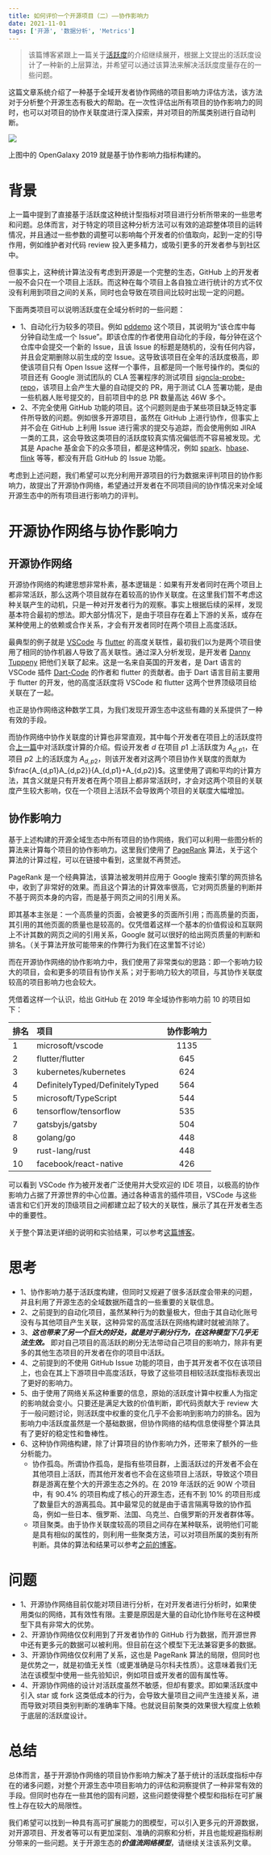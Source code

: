 ```yaml
---
title: 如何评价一个开源项目（二）——协作影响力
date: 2021-11-01
tags: ['开源', '数据分析', 'Metrics']
---
```


> 该篇博客紧跟上一篇关于[活跃度](/how_to_measure_open_source_1)的介绍继续展开，根据上文提出的活跃度设计了一种新的上层算法，并希望可以通过该算法来解决活跃度度量存在的一些问题。

这篇文章系统介绍了一种基于全域开发者协作网络的项目影响力评估方法，该方法对于分析整个开源生态有极大的帮助。在一次性评估出所有项目的协作影响力的同时，也可以对项目的协作关联度进行深入探索，并对项目的所属类别进行自动判断。

![](/images/open_galaxy_2019.png)

上图中的 OpenGalaxy 2019 就是基于协作影响力指标构建的。

# 背景

上一篇中提到了直接基于活跃度这种统计型指标对项目进行分析所带来的一些思考和问题。总体而言，对于特定的项目这种分析方法可以有效的追踪整体项目的运转情况，并且通过一些参数的调整可以影响每个开发者的价值取向，起到一定的引导作用，例如维护者对代码 review 投入更多精力，或吸引更多的开发者参与到社区中。

但事实上，这种统计算法没有考虑到开源是一个完整的生态，GitHub 上的开发者一般不会只在一个项目上活跃。而这种在每个项目上各自独立进行统计的方式不仅没有利用到项目之间的关系，同时也会导致在项目间比较时出现一定的问题。

下面两类项目可以说明活跃度在全域分析时的一些问题：

- 1、自动化行为较多的项目。例如 [pddemo](https://github.com/pddemo/demo) 这个项目，其说明为“该仓库中每分钟自动生成一个 Issue”。即该仓库的作者使用自动化的手段，每分钟在这个仓库中会提交一个新的 Issue，且该 Issue 的标题是随机的，没有任何内容，并且会定期删除以前生成的空 Issue。这导致该项目在全年的活跃度极高，即使该项目只有 Open Issue 这样一个事件，且都是同一个账号操作的。类似的项目还有 Google 测试团队的 CLA 签署程序的测试项目 [signcla-probe-repo](https://github.com/google-test/signcla-probe-repo)，该项目上会产生大量的自动提交的 PR，用于测试 CLA 签署功能，是由一些机器人账号提交的，目前项目中的总 PR 数量高达 46W 多个。
- 2、不完全使用 GitHub 功能的项目。这个问题则是由于某些项目缺乏特定事件所导致的问题。例如很多开源项目，虽然在 GitHub 上进行协作，但事实上并不会在 GitHub 上利用 Issue 进行需求的提交与追踪，而会使用例如 JIRA 一类的工具，这会导致这类项目的活跃度较真实情况偏低而不容易被发现。尤其是 Apache 基金会下的众多项目，都是这种情况，例如 [spark](https://github.com/apache/spark)、[hbase](https://github.com/apache/hbase)、[flink](https://github.com/apache/flink) 等等，都没有开启 GitHub 的 Issue 功能。

考虑到上述问题，我们希望可以充分利用开源项目的行为数据来评判项目的协作影响力，故提出了开源协作网络，希望通过开发者在不同项目间的协作情况来对全域开源生态中的所有项目进行影响力的评判。

# 开源协作网络与协作影响力

## 开源协作网络

开源协作网络的构建思想非常朴素，基本逻辑是：如果有开发者同时在两个项目上都非常活跃，那么这两个项目就存在着较高的协作关联度。在这里我们暂不考虑这种关联产生的动机，只是一种对开发者行为的观察。事实上根据后续的采样，发现基本符合最初的想法。即大部分情况下，是由于项目存在着上下游的关系，或存在某种使用上的依赖或合作关系，才会有开发者同时在两个项目上高度活跃。

最典型的例子就是 [VSCode](https://github.com/microsoft/vscode) 与 [flutter](https://github.com/flutter/flutter) 的高度关联性，最初我们以为是两个项目使用了相同的协作机器人导致了高关联性。通过深入分析发现，是开发者 [Danny Tuppeny](https://github.com/DanTup) 把他们关联了起来。这是一名来自英国的开发者，是 Dart 语言的 VSCode 插件 [Dart-Code](https://github.com/Dart-Code/Dart-Code) 的作者和 flutter 的贡献者。由于 Dart 语言目前主要用于 flutter 的开发，他的高度活跃度将 VSCode 和 flutter 这两个世界顶级项目给关联在了一起。

也正是协作网络这种数学工具，为我们发现开源生态中这些有趣的关系提供了一种有效的手段。

而协作网络中协作关联度的计算也非常直观，其中每个开发者在项目上的活跃度符合[上一篇](/how_to_measure_open_source_1)中对活跃度计算的介绍。假设开发者 $d$ 在项目 $p1$ 上活跃度为 $A_{d,p1}$，在项目 $p2$ 上的活跃度为 $A_{d,p2}$，则该开发者对这两个项目协作关联度的贡献为 $\frac{A_{d,p1}A_{d,p2}}{A_{d,p1}+A_{d,p2}}$。这里使用了调和平均的计算方法，其含义就是只有开发者在两个项目上都非常活跃时，才会对这两个项目的关联度产生较大影响，仅在一个项目上活跃不会导致两个项目的关联度大幅增加。

## 协作影响力

基于上述构建的开源全域生态中所有项目的协作网络，我们可以利用一些图分析的算法来计算每个项目的协作影响力。这里我们使用了 [PageRank](https://baike.baidu.com/item/google%20pagerank/2465380?) 算法，关于这个算法的计算过程，可以在链接中看到，这里就不再赘述。

PageRank 是一个经典算法，该算法被发明并应用于 Google 搜索引擎的网页排名中，收到了非常好的效果。而且这个算法的计算效率很高，它对网页质量的判断并不基于网页本身的内容，而是基于网页之间的引用关系。

即其基本主张是：一个高质量的页面，会被更多的页面所引用；而高质量的页面，其引用的其他页面的质量也是较高的。仅凭借着这样一个基本的价值假设和互联网上不计其数的网页之间的引用关系，Google 就可以很好的给出网页质量的判断和排名。（关于算法开放可能带来的作弊行为我们在这里暂不讨论）

而在开源协作网络的协作影响力中，我们使用了非常类似的思路：即一个影响力较大的项目，会和更多的项目有协作关系；对于影响力较大的项目，与其协作关联度较高的项目影响力也会较大。

凭借着这样一个认识，给出 GitHub 在 2019 年全域协作影响力前 10 的项目如下：

|排名|项目|协作影响力|
|:--|:--|:--:|
|1|microsoft/vscode|1135|
|2|flutter/flutter|645|
|3|kubernetes/kubernetes|624|
|4|DefinitelyTyped/DefinitelyTyped|564|
|5|microsoft/TypeScript|544|
|6|tensorflow/tensorflow|535|
|7|gatsbyjs/gatsby|504|
|8|golang/go|448|
|9|rust-lang/rust|448|
|10|facebook/react-native|426|

可以看到 VSCode 作为被开发者广泛使用并大受欢迎的 IDE 项目，以极高的协作影响力占据了开源世界的中心位置。通过各种语言的插件项目，VSCode 与这些语言和它们开发的顶级项目之间都建立起了较大的关联性，展示了其在开发者生态中的重要性。

关于整个算法更详细的说明和实验结果，可以参考[这篇博客](http://blog.frankzhao.cn/github_activity_with_wpr/)。

# 思考

- 1、协作影响力基于活跃度构建，但同时又规避了很多活跃度会带来的问题，并且利用了开源生态的全域数据所蕴含的一些重要的关联信息。
- 2、之前提到的自动化项目，虽然某种行为的数量极大，但由于其自动化账号没有与其他项目产生关联，这种异常的高度活跃在网络构建时就被消除了。
- 3、***这也带来了另一个巨大的好处，就是对于刷分行为，在这种模型下几乎无法生效。*** 即对自己项目的高活跃的刷分无法带动自己项目的影响力，除非有更多的其他生态项目的开发者在你的项目中活跃。
- 4、之前提到的不使用 GitHub Issue 功能的项目，由于其开发者不仅在该项目上，也会在其上下游项目中高度活跃，导致了这些项目相较活跃度指标表现出了更好的影响力。
- 5、由于使用了网络关系这种重要的信息，原始的活跃度计算中权重人为指定的影响就会变小。只要还是满足大致的价值判断，即代码贡献大于 review 大于一般问题讨论，则活跃度中权重的变化几乎不会影响到影响力的排名。因为影响力中活跃度虽然是一个基础数据，但协作网络的结构信息使得整个算法具有了更好的稳定性和鲁棒性。
- 6、这种协作网络构建，除了计算项目的协作影响力外，还带来了额外的一些分析能力。
  - 协作孤岛。所谓协作孤岛，是指有些项目群，上面活跃过的开发者不会在其他项目上活跃，而其他开发者也不会在这些项目上活跃，导致这个项目群是游离在整个大的开源生态之外的。在 2019 年活跃的近 90W 个项目中，有 90.4% 的项目构成了核心的开源生态，还有不到 10% 的项目形成了数量巨大的游离孤岛。其中最常见的就是由于语言隔离导致的协作孤岛，例如一些日本、俄罗斯、法国、乌克兰、白俄罗斯的开发者群体等。
  - 项目聚类。由于协作关联度较高的项目之间存在某种联系，说明他们可能是具有相似的属性的，则利用一些聚类方法，可以对项目所属的类别有所判断。具体的算法和结果可以参考[之前的博客](http://blog.frankzhao.cn/github_activity_with_wpr/)。

# 问题

- 1、开源协作网络目前仅能对项目进行分析，在对开发者进行分析时，如果使用类似的网络，其有效性有限。主要是原因是大量的自动化协作账号在这种模型下具有非常大的优势。
- 2、开源协作网络仅仅利用到了开发者协作的 GitHub 行为数据，而开源世界中还有更多元的数据可以被利用。但目前在这个模型下无法兼容更多的数据。
- 3、开源协作网络仅仅利用了关系，这也是 PageRank 算法的局限，但同时也是优势之一，就是初值无关性（或更准确是马尔科夫性质）。这意味着我们无法在该模型中使用一些先验知识，例如项目或开发者的固有属性等。
- 4、开源协作网络的设计对活跃度虽然不敏感，但却有要求。即如果活跃度中引入 star 或 fork 这类低成本的行为，会导致大量项目之间产生连接关系，进而导致对项目类别判断的准确率下降。也就说目前聚类的效果很大程度上依赖于底层的活跃度设计。

# 总结

总体而言，基于开源协作网络的项目协作影响力解决了基于统计的活跃度指标中存在的诸多问题，对整个开源生态中项目影响力的评估和洞察提供了一种非常有效的手段。但同时也存在一些其他的固有问题，这些问题使得整个模型和指标在可扩展性上存在较大的局限性。

我们希望可以找到一种具有高可扩展能力的图模型，可以引入更多元的开源数据，对开源项目、开发者等可以有更加深刻、准确的洞察和分析，并且也能规避指标刷分带来的一些问题。关于开源生态的***价值流网络模型***，请继续关注该系列文章。
